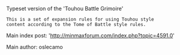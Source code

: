 Typeset version of the 'Touhou Battle Grimoire'

	This is a set of expansion rules for using Touhou style
	content according to the Tome of Battle style rules.
	
Main index post: 'http://minmaxforum.com/index.php?topic=4591.0'

Main author: oslecamo
